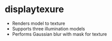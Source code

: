 # displaytexure

- Renders model to texture
- Supports three illumination models
- Performs Gaussian blur with mask for texture

